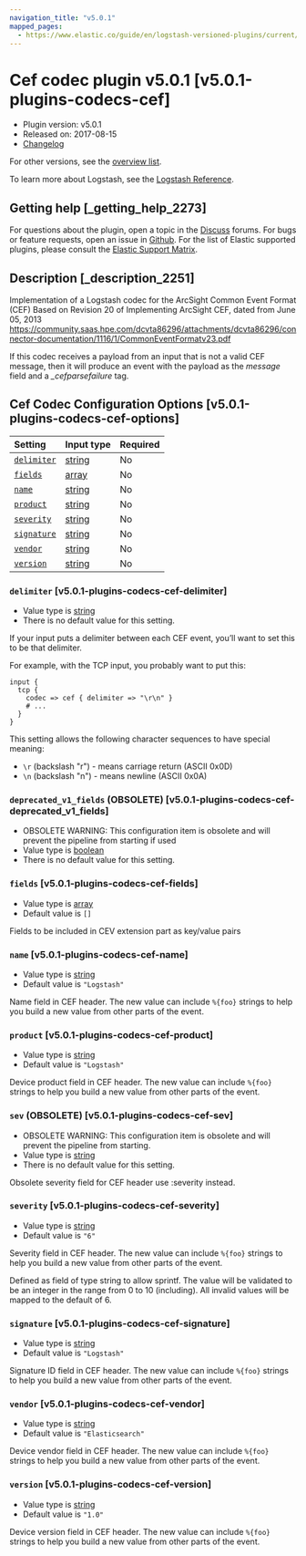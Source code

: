 ```yaml
---
navigation_title: "v5.0.1"
mapped_pages:
  - https://www.elastic.co/guide/en/logstash-versioned-plugins/current/v5.0.1-plugins-codecs-cef.html
---
```


# Cef codec plugin v5.0.1 [v5.0.1-plugins-codecs-cef]

* Plugin version: v5.0.1
* Released on: 2017-08-15
* [Changelog](https://github.com/logstash-plugins/logstash-codec-cef/blob/v5.0.1/CHANGELOG.md)

For other versions, see the [overview list](codec-cef-index.md).

To learn more about Logstash, see the [Logstash Reference](https://www.elastic.co/guide/en/logstash/current/index.html).

## Getting help [_getting_help_2273]

For questions about the plugin, open a topic in the [Discuss](http://discuss.elastic.co) forums. For bugs or feature requests, open an issue in [Github](https://github.com/logstash-plugins/logstash-codec-cef). For the list of Elastic supported plugins, please consult the [Elastic Support Matrix](https://www.elastic.co/support/matrix#matrix_logstash_plugins).

## Description [_description_2251]

Implementation of a Logstash codec for the ArcSight Common Event Format (CEF) Based on Revision 20 of Implementing ArcSight CEF, dated from June 05, 2013 <https://community.saas.hpe.com/dcvta86296/attachments/dcvta86296/connector-documentation/1116/1/CommonEventFormatv23.pdf>

If this codec receives a payload from an input that is not a valid CEF message, then it will produce an event with the payload as the *message* field and a *\_cefparsefailure* tag.

## Cef Codec Configuration Options [v5.0.1-plugins-codecs-cef-options]

| Setting | Input type | Required |
| :- | :- | :- |
| [`delimiter`](v5-0-1-plugins-codecs-cef.md#v5.0.1-plugins-codecs-cef-delimiter) | [string](/lsr/value-types.md#string) | No |
| [`fields`](v5-0-1-plugins-codecs-cef.md#v5.0.1-plugins-codecs-cef-fields) | [array](/lsr/value-types.md#array) | No |
| [`name`](v5-0-1-plugins-codecs-cef.md#v5.0.1-plugins-codecs-cef-name) | [string](/lsr/value-types.md#string) | No |
| [`product`](v5-0-1-plugins-codecs-cef.md#v5.0.1-plugins-codecs-cef-product) | [string](/lsr/value-types.md#string) | No |
| [`severity`](v5-0-1-plugins-codecs-cef.md#v5.0.1-plugins-codecs-cef-severity) | [string](/lsr/value-types.md#string) | No |
| [`signature`](v5-0-1-plugins-codecs-cef.md#v5.0.1-plugins-codecs-cef-signature) | [string](/lsr/value-types.md#string) | No |
| [`vendor`](v5-0-1-plugins-codecs-cef.md#v5.0.1-plugins-codecs-cef-vendor) | [string](/lsr/value-types.md#string) | No |
| [`version`](v5-0-1-plugins-codecs-cef.md#v5.0.1-plugins-codecs-cef-version) | [string](/lsr/value-types.md#string) | No |

### `delimiter` [v5.0.1-plugins-codecs-cef-delimiter]

* Value type is [string](/lsr/value-types.md#string)
* There is no default value for this setting.

If your input puts a delimiter between each CEF event, you’ll want to set this to be that delimiter.

For example, with the TCP input, you probably want to put this:

```
input {
  tcp {
    codec => cef { delimiter => "\r\n" }
    # ...
  }
}
```

This setting allows the following character sequences to have special meaning:

* `\r` (backslash "r") - means carriage return (ASCII 0x0D)
* `\n` (backslash "n") - means newline (ASCII 0x0A)

### `deprecated_v1_fields` (OBSOLETE) [v5.0.1-plugins-codecs-cef-deprecated_v1_fields]

* OBSOLETE WARNING: This configuration item is obsolete and will prevent the pipeline from starting if used
* Value type is [boolean](/lsr/value-types.md#boolean)
* There is no default value for this setting.

### `fields` [v5.0.1-plugins-codecs-cef-fields]

* Value type is [array](/lsr/value-types.md#array)
* Default value is `[]`

Fields to be included in CEV extension part as key/value pairs

### `name` [v5.0.1-plugins-codecs-cef-name]

* Value type is [string](/lsr/value-types.md#string)
* Default value is `"Logstash"`

Name field in CEF header. The new value can include `%{foo}` strings to help you build a new value from other parts of the event.

### `product` [v5.0.1-plugins-codecs-cef-product]

* Value type is [string](/lsr/value-types.md#string)
* Default value is `"Logstash"`

Device product field in CEF header. The new value can include `%{foo}` strings to help you build a new value from other parts of the event.

### `sev` (OBSOLETE) [v5.0.1-plugins-codecs-cef-sev]

* OBSOLETE WARNING: This configuration item is obsolete and will prevent the pipeline from starting.
* Value type is [string](/lsr/value-types.md#string)
* There is no default value for this setting.

Obsolete severity field for CEF header use :severity instead.

### `severity` [v5.0.1-plugins-codecs-cef-severity]

* Value type is [string](/lsr/value-types.md#string)
* Default value is `"6"`

Severity field in CEF header. The new value can include `%{foo}` strings to help you build a new value from other parts of the event.

Defined as field of type string to allow sprintf. The value will be validated to be an integer in the range from 0 to 10 (including). All invalid values will be mapped to the default of 6.

### `signature` [v5.0.1-plugins-codecs-cef-signature]

* Value type is [string](/lsr/value-types.md#string)
* Default value is `"Logstash"`

Signature ID field in CEF header. The new value can include `%{foo}` strings to help you build a new value from other parts of the event.

### `vendor` [v5.0.1-plugins-codecs-cef-vendor]

* Value type is [string](/lsr/value-types.md#string)
* Default value is `"Elasticsearch"`

Device vendor field in CEF header. The new value can include `%{foo}` strings to help you build a new value from other parts of the event.

### `version` [v5.0.1-plugins-codecs-cef-version]

* Value type is [string](/lsr/value-types.md#string)
* Default value is `"1.0"`

Device version field in CEF header. The new value can include `%{foo}` strings to help you build a new value from other parts of the event.
